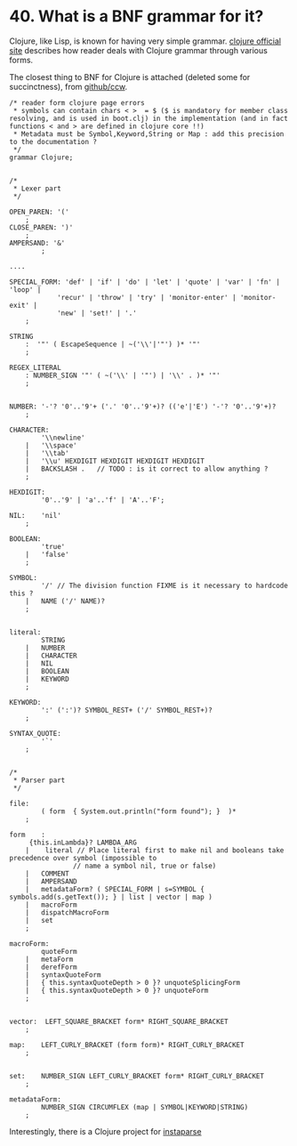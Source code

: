 # 40. What is a BNF grammar for it? 

Clojure, like Lisp, is known for having very simple grammar. [clojure official site](http://clojure.org/reader) describes how reader deals with Clojure grammar through various forms. 

The closest thing to BNF for Clojure is attached (deleted some for succinctness), from [github/ccw](https://github.com/laurentpetit/ccw/blob/3738a4fd768bcb0399630b7f6a6427a3066bdaa9/clojure-antlr-grammar/src/Clojure.g).


````
/* reader form clojure page errors
 * symbols can contain chars < >  = $ ($ is mandatory for member class resolving, and is used in boot.clj) in the implementation (and in fact functions < and > are defined in clojure core !!)
 * Metadata must be Symbol,Keyword,String or Map : add this precision to the documentation ?
 */
grammar Clojure;


/*
 * Lexer part
 */
 
OPEN_PAREN: '('
 	;
CLOSE_PAREN: ')'
	;
AMPERSAND: '&'
        ;

....
        
SPECIAL_FORM: 'def' | 'if' | 'do' | 'let' | 'quote' | 'var' | 'fn' | 'loop' |
            'recur' | 'throw' | 'try' | 'monitor-enter' | 'monitor-exit' |
            'new' | 'set!' | '.'
    ;

STRING
    :  '"' ( EscapeSequence | ~('\\'|'"') )* '"'
    ;

REGEX_LITERAL
    : NUMBER_SIGN '"' ( ~('\\' | '"') | '\\' . )* '"'
    ;


NUMBER: '-'? '0'..'9'+ ('.' '0'..'9'+)? (('e'|'E') '-'? '0'..'9'+)?
    ;

CHARACTER:
        '\\newline'
    |   '\\space'
    |   '\\tab'
    |   '\\u' HEXDIGIT HEXDIGIT HEXDIGIT HEXDIGIT
    |   BACKSLASH .   // TODO : is it correct to allow anything ?
    ;

HEXDIGIT:
        '0'..'9' | 'a'..'f' | 'A'..'F';
        
NIL:    'nil'
    ;
    
BOOLEAN:
        'true'
    |   'false'
    ;

SYMBOL:
        '/' // The division function FIXME is it necessary to hardcode this ?
    |   NAME ('/' NAME)?
    ;


literal:
        STRING 
    |   NUMBER
    |   CHARACTER
    |   NIL
    |   BOOLEAN
    |   KEYWORD
    ;    

KEYWORD:
        ':' (':')? SYMBOL_REST+ ('/' SYMBOL_REST+)?
    ;

SYNTAX_QUOTE:
        '`'
    ;
    

/*
 * Parser part
 */

file:   
        ( form  { System.out.println("form found"); }  )*
    ;
    
form	:	   
	 {this.inLambda}? LAMBDA_ARG
    |    literal // Place literal first to make nil and booleans take precedence over symbol (impossible to 
                // name a symbol nil, true or false)
    |	COMMENT
    |   AMPERSAND
    |   metadataForm? ( SPECIAL_FORM | s=SYMBOL { symbols.add(s.getText()); } | list | vector | map )
    |   macroForm
    |   dispatchMacroForm
    |   set
    ;
        
macroForm:   
        quoteForm
    |   metaForm
    |   derefForm
    |   syntaxQuoteForm
    |	{ this.syntaxQuoteDepth > 0 }? unquoteSplicingForm
    |	{ this.syntaxQuoteDepth > 0 }? unquoteForm
    ;
    
    
vector:  LEFT_SQUARE_BRACKET form* RIGHT_SQUARE_BRACKET
    ;
    
map:    LEFT_CURLY_BRACKET (form form)* RIGHT_CURLY_BRACKET
    ;
    
    
set:    NUMBER_SIGN LEFT_CURLY_BRACKET form* RIGHT_CURLY_BRACKET
    ;

metadataForm:
        NUMBER_SIGN CIRCUMFLEX (map | SYMBOL|KEYWORD|STRING)
    ;

````

<!--[github/sad](https://github.com/arrdem/sad/blob/master/src/me/arrdem/sad/grammars/bnf.clj) -->



Interestingly, there is a Clojure project for [instaparse](https://github.com/Engelberg/instaparse)
